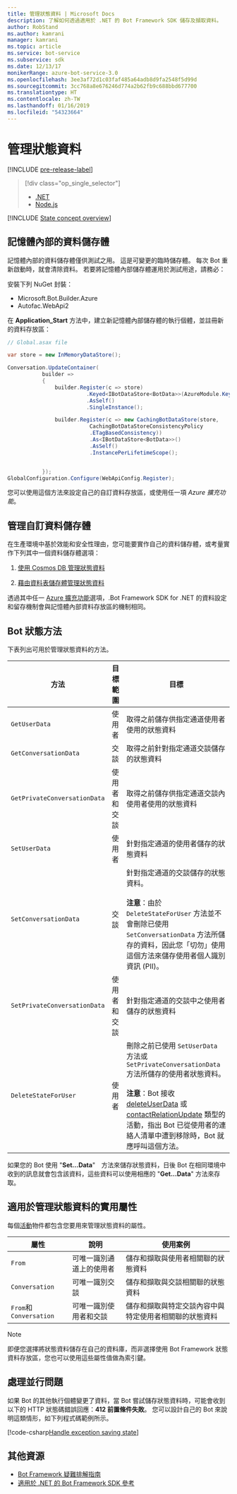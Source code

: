 ```yaml
---
title: 管理狀態資料 | Microsoft Docs
description: 了解如何透過適用於 .NET 的 Bot Framework SDK 儲存及擷取資料。
author: RobStand
ms.author: kamrani
manager: kamrani
ms.topic: article
ms.service: bot-service
ms.subservice: sdk
ms.date: 12/13/17
monikerRange: azure-bot-service-3.0
ms.openlocfilehash: 3ee3af72d1c03faf485a64adb8d9fa2548f5d99d
ms.sourcegitcommit: 3cc768a8e676246d774a2b62fb9c688bbd677700
ms.translationtype: HT
ms.contentlocale: zh-TW
ms.lasthandoff: 01/16/2019
ms.locfileid: "54323664"
---
```

# <a name="manage-state-data"></a>管理狀態資料

[!INCLUDE [pre-release-label](../includes/pre-release-label-v3.md)]

> [!div class="op_single_selector"]
> - [.NET](../dotnet/bot-builder-dotnet-state.md)
> - [Node.js](../nodejs/bot-builder-nodejs-state.md)

[!INCLUDE [State concept overview](../includes/snippet-dotnet-concept-state.md)]

## <a name="in-memory-data-storage"></a>記憶體內部的資料儲存體

記憶體內部的資料儲存體僅供測試之用。 這是可變更的臨時儲存體。 每次 Bot 重新啟動時，就會清除資料。 若要將記憶體內部儲存體運用於測試用途，請務必： 

安裝下列 NuGet 封裝： 
- Microsoft.Bot.Builder.Azure
- Autofac.WebApi2

在 **Application_Start** 方法中，建立新記憶體內部儲存體的執行個體，並註冊新的資料存放區：

```cs
// Global.asax file

var store = new InMemoryDataStore();

Conversation.UpdateContainer(
           builder =>
           {
               builder.Register(c => store)
                         .Keyed<IBotDataStore<BotData>>(AzureModule.Key_DataStore)
                         .AsSelf()
                         .SingleInstance();

               builder.Register(c => new CachingBotDataStore(store,
                          CachingBotDataStoreConsistencyPolicy
                          .ETagBasedConsistency))
                          .As<IBotDataStore<BotData>>()
                          .AsSelf()
                          .InstancePerLifetimeScope();


           });
GlobalConfiguration.Configure(WebApiConfig.Register);

```

您可以使用這個方法來設定自己的自訂資料存放區，或使用任一項 *Azure 擴充功能*。

## <a name="manage-custom-data-storage"></a>管理自訂資料儲存體

在生產環境中基於效能和安全性理由，您可能要實作自己的資料儲存體，或考量實作下列其中一個資料儲存體選項：

1. [使用 Cosmos DB 管理狀態資料](bot-builder-dotnet-state-azure-cosmosdb.md)

2. [藉由資料表儲存體管理狀態資料](bot-builder-dotnet-state-azure-table-storage.md)

透過其中任一 [Azure 擴充功能](https://www.nuget.org/packages/Microsoft.Bot.Builder.Azure/)選項，.Bot Framework SDK for .NET 的資料設定和留存機制會與記憶體內部資料存放區的機制相同。

## <a name="bot-state-methods"></a>Bot 狀態方法

下表列出可用於管理狀態資料的方法。

| 方法 | 目標範圍 | 目標 |                                                
|----|----|----|
| `GetUserData` | 使用者 | 取得之前儲存供指定通道使用者使用的狀態資料 |
| `GetConversationData` | 交談 | 取得之前針對指定通道交談儲存的狀態資料 |
| `GetPrivateConversationData` | 使用者和交談 | 取得之前儲存供指定通道交談內使用者使用的狀態資料 |
| `SetUserData` | 使用者 | 針對指定通道的使用者儲存的狀態資料 |
| `SetConversationData` | 交談 | 針對指定通道的交談儲存的狀態資料。 <br/><br/>**注意**：由於 `DeleteStateForUser` 方法並不會刪除已使用`SetConversationData` 方法所儲存的資料，因此您「切勿」使用這個方法來儲存使用者個人識別資訊 (PII)。 |
| `SetPrivateConversationData` | 使用者和交談 | 針對指定通道的交談中之使用者儲存的狀態資料 |
| `DeleteStateForUser` | 使用者 | 刪除之前已使用 `SetUserData` 方法或 `SetPrivateConversationData` 方法所儲存的使用者狀態資料。 <br/><br/>**注意**：Bot 接收 [deleteUserData](bot-builder-dotnet-activities.md#deleteuserdata) 或 [contactRelationUpdate](bot-builder-dotnet-activities.md#contactrelationupdate) 類型的活動，指出 Bot 已從使用者的連絡人清單中遭到移除時，Bot 就應呼叫這個方法。 |

如果您的 Bot 使用 "**Set...Data**"　方法來儲存狀態資料，日後 Bot 在相同環境中收到的訊息就會包含該資料，這些資料可以使用相應的 "**Get...Data**" 方法來存取。

## <a name="useful-properties-for-managing-state-data"></a>適用於管理狀態資料的實用屬性

每個[活動][ Activity]物件都包含您要用來管理狀態資料的屬性。

| 屬性 | 說明 | 使用案例 |
|----|----|----|
| `From` | 可唯一識別通道上的使用者 | 儲存和擷取與使用者相關聯的狀態資料 |
| `Conversation` | 可唯一識別交談 | 儲存和擷取與交談相關聯的狀態資料 |
| `From`和`Conversation` | 可唯一識別使用者和交談 | 儲存和擷取與特定交談內容中與特定使用者相關聯的狀態資料 |

> [!NOTE]
> 即便您選擇將狀態資料儲存在自己的資料庫，而非選擇使用 Bot Framework 狀態資料存放區，您也可以使用這些屬性值做為索引鍵。

## <a name="handle-concurrency-issues"></a>處理並行問題

如果 Bot 的其他執行個體變更了資料，當 Bot 嘗試儲存狀態資料時，可能會收到以下的 HTTP 狀態碼錯誤回應：**412 前置條件失敗**。 您可以設計自己的 Bot 來說明這類情形，如下列程式碼範例所示。

[!code-csharp[Handle exception saving state](../includes/code/dotnet-state.cs#handleException)]

## <a name="additional-resources"></a>其他資源

- [Bot Framework 疑難排解指南](../bot-service-troubleshoot-general-problems.md)
- <a href="/dotnet/api/?view=botbuilder-3.11.0" target="_blank">適用於 .NET 的 Bot Framework SDK 參考</a>

[Activity]: https://docs.botframework.com/en-us/csharp/builder/sdkreference/dc/d2f/class_microsoft_1_1_bot_1_1_connector_1_1_activity.html
